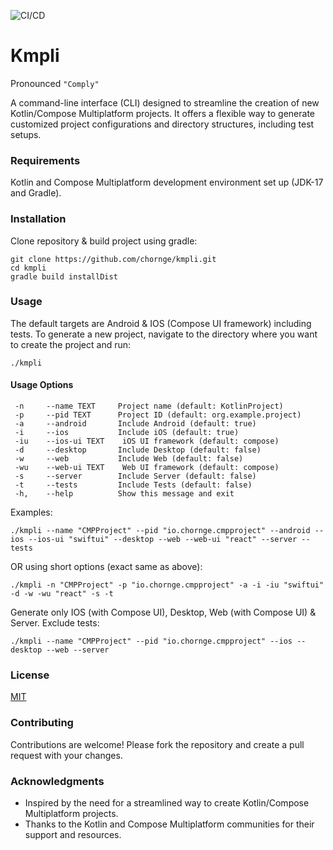 ![CI/CD](https://github.com/chornge/kmpli/actions/workflows/build.yml/badge.svg?branch=main)

# Kmpli

Pronounced `"Comply"`

A command-line interface (CLI) designed to streamline the creation of new Kotlin/Compose Multiplatform
projects. It offers a flexible way to generate customized project configurations and directory structures, including
test setups.

### Requirements

Kotlin and Compose Multiplatform development environment set up (JDK-17 and Gradle).

### Installation

Clone repository & build project using gradle:

```
git clone https://github.com/chornge/kmpli.git
cd kmpli
gradle build installDist
```

### Usage

The default targets are Android & IOS (Compose UI framework) including tests.
To generate a new project, navigate to the directory where you want to create the project and run:

```
./kmpli
```

#### Usage Options

```
 -n     --name TEXT     Project name (default: KotlinProject)
 -p     --pid TEXT      Project ID (default: org.example.project)
 -a     --android       Include Android (default: true)
 -i     --ios           Include iOS (default: true)
 -iu    --ios-ui TEXT    iOS UI framework (default: compose)
 -d     --desktop       Include Desktop (default: false)
 -w     --web           Include Web (default: false)
 -wu    --web-ui TEXT    Web UI framework (default: compose)
 -s     --server        Include Server (default: false)
 -t     --tests         Include Tests (default: false)
 -h,    --help          Show this message and exit
```

Examples:

```
./kmpli --name "CMPProject" --pid "io.chornge.cmpproject" --android --ios --ios-ui "swiftui" --desktop --web --web-ui "react" --server --tests
```

OR using short options (exact same as above):

```
./kmpli -n "CMPProject" -p "io.chornge.cmpproject" -a -i -iu "swiftui" -d -w -wu "react" -s -t
```

Generate only IOS (with Compose UI), Desktop, Web (with Compose UI) & Server. Exclude tests:

```
./kmpli --name "CMPProject" --pid "io.chornge.cmpproject" --ios --desktop --web --server
```

### License

[MIT](LICENSE)

### Contributing

Contributions are welcome! Please fork the repository and create a pull request with your changes.

### Acknowledgments

- Inspired by the need for a streamlined way to create Kotlin/Compose Multiplatform projects.
- Thanks to the Kotlin and Compose Multiplatform communities for their support and resources.